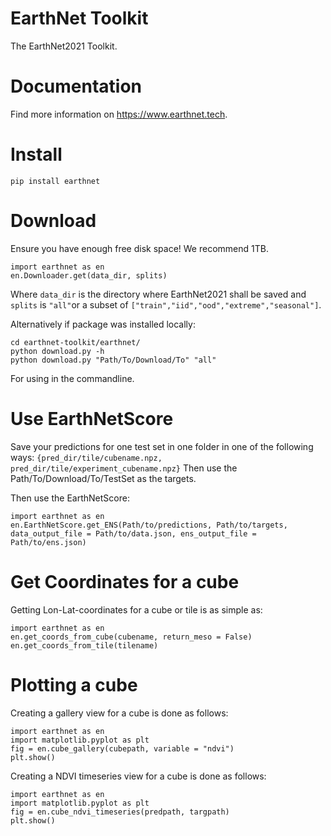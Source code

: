 # EarthNet Toolkit

The EarthNet2021 Toolkit.

# Documentation
Find more information on https://www.earthnet.tech.

# Install
```
pip install earthnet
```

# Download
Ensure you have enough free disk space! We recommend 1TB.
```
import earthnet as en
en.Downloader.get(data_dir, splits)
```
Where  `data_dir` is the directory where EarthNet2021 shall be saved and `splits` is `"all"`or a subset of `["train","iid","ood","extreme","seasonal"]`.


Alternatively if package was installed locally:
```
cd earthnet-toolkit/earthnet/
python download.py -h
python download.py "Path/To/Download/To" "all"
```
For using in the commandline.

# Use EarthNetScore
Save your predictions for one test set in one folder in one of the following ways:
`{pred_dir/tile/cubename.npz, pred_dir/tile/experiment_cubename.npz}`
Then use the Path/To/Download/To/TestSet as the targets.

Then use the EarthNetScore:
```
import earthnet as en
en.EarthNetScore.get_ENS(Path/to/predictions, Path/to/targets, data_output_file = Path/to/data.json, ens_output_file = Path/to/ens.json)
```

# Get Coordinates for a cube
Getting Lon-Lat-coordinates for a cube or tile is as simple as:
```
import earthnet as en
en.get_coords_from_cube(cubename, return_meso = False)
en.get_coords_from_tile(tilename)
```

# Plotting a cube
Creating a gallery view for a cube is done as follows:
```
import earthnet as en
import matplotlib.pyplot as plt
fig = en.cube_gallery(cubepath, variable = "ndvi")
plt.show()
```

Creating a NDVI timeseries view for a cube is done as follows:
```
import earthnet as en
import matplotlib.pyplot as plt
fig = en.cube_ndvi_timeseries(predpath, targpath)
plt.show()
```